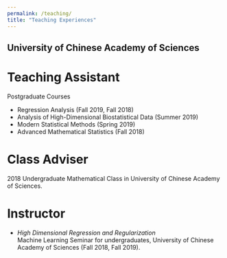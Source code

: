 ```yaml
---
permalink: /teaching/
title: "Teaching Experiences"
---
```


## University of Chinese Academy of Sciences
# Teaching Assistant
  Postgraduate Courses     
- Regression Analysis (Fall 2019, Fall 2018)
- Analysis of High-Dimensional Biostatistical Data (Summer 2019) 
- Modern Statistical Methods (Spring 2019)  
- Advanced Mathematical Statistics (Fall 2018)

# Class Adviser
2018 Undergraduate Mathematical Class in University of Chinese Academy of Sciences.

# Instructor
- *High Dimensional Regression and Regularization*  
Machine Learning Seminar for undergraduates, University of Chinese Academy of Sciences (Fall 2018, Fall 2019).  



